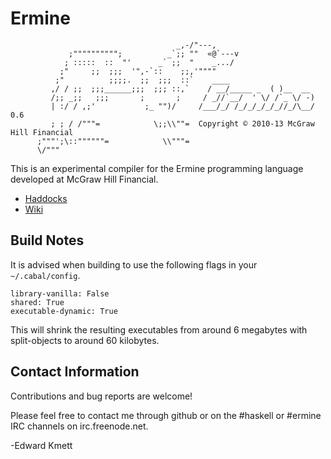 Ermine
======

                                         _,-/"---,
                 ;"""""""""";          _`;; ""  «@`---v
                ; :::::  ::  "'      _` ;;  "    _.../
               ;"     ;;  ;;;  '",-`::    ;;,'""""
              ;"          ;;;;.  ;;  ;;;  ::`    ____
             ,/ / ;;  ;;;______;;;  ;;; ::,`    / __/_____ _  ( )__  __
             /;; _;;   ;;;       ;       ;     / _//`__/  ' \/ /`_ \/ -)
             | :/ / ,;'           ;_ "")/     /___/_/ /_/_/_/_/_//_/\__/ 0.6
             ; ; / /"""=            \;;\\""=  Copyright © 2010-13 McGraw Hill Financial
          ;"""';\::""""""=            \\"""=
          \/"""


This is an experimental compiler for the Ermine programming language developed at McGraw Hill Financial.

* [Haddocks](http://ermine-language.github.com/ermine)
* [Wiki](http://github.com/ermine-language/ermine/wiki)

Build Notes
-----------

It is advised when building to use the following flags in your `~/.cabal/config`.

```
library-vanilla: False
shared: True
executable-dynamic: True
```

This will shrink the resulting executables from around 6 megabytes with split-objects to around 60 kilobytes.

Contact Information
-------------------

Contributions and bug reports are welcome!

Please feel free to contact me through github or on the #haskell or #ermine IRC channels on irc.freenode.net.

-Edward Kmett
